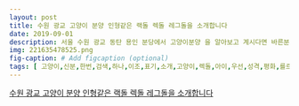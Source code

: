 ```yaml
---
layout: post
title: 수원 광교 고양이 분양 인형같은 랙돌 렉돌 레그돌을 소개합니다
date: 2019-09-01
description: 서울 수원 광교 동탄 용인 분당에서 고양이분양 을 알아보고 계시다면 바른분양을 추천드립니다 주저하지 마시고 고양이 분양 바른 분양을 찾아주세요 동탄고양이분양 수원고양이분양 광교고양이분양 
img: 221635478525.png
fig-caption: # Add figcaption (optional)
tags: [ 고양이,신분,한번,검색,하나,이조,표기,소개,고양이,렉돌,아이,우선,성격,평화,를르,사랑,아이,고양이,야외,촬영,진행,만큼,아이,성격,정말,그냥,강아지,집사,바닥,정말,발톱,오늘,주인공,아이,매력,포인트,하나,파란눈,아이,파란눈,분홍,정말,인형,처음,도전,친구,저희,위치,분점,내야,하나,생각,정도,멀리,처음,정말,추천,친구,친구,강아지,아이,정말,떄문,사진,찎는,기분,요즘,혼자,거주,자녀,출가,시간,세계,오시,정말,고양이,필요,본성,모레,배변,때문,배변,관련,문제,걱정,수원,광교,용인,분당,분양,추천,주저,분양,분양,분양,저희,분양,고양이,강아지,최선,저희,분양,상호,분양,약속,분양,반려견,반려,마지막,마지막,처음,반려,인과,분양,문의,이나,카톡,아이디,문의,수원시,영통구,이의동,수원,고양이,분양,광교,고양이,분양,분양,경기도,수원시,영통구,도청,번길 ]
---
```

[수원 광교 고양이 분양 인형같은 랙돌 렉돌 레그돌을 소개합니다](https://blog.naver.com/oneshotm?Redirect=Log&logNo=221635478525)